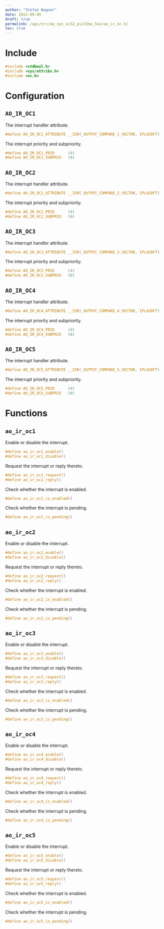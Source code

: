 ```yaml
---
author: "Stefan Wagner"
date: 2022-09-05
draft: true
permalink: /api/src/ao_sys_xc32_pic32mx_5xx/ao_ir_oc.h/
toc: true
---
```


# Include

```c
#include <stdbool.h>
#include <sys/attribs.h>
#include <xc.h>
```

# Configuration

## `AO_IR_OC1`

The interrupt handler attribute.

```c
#define AO_IR_OC1_ATTRIBUTE __ISR(_OUTPUT_COMPARE_1_VECTOR, IPL4SOFT)
```

The interrupt priority and subpriority.

```c
#define AO_IR_OC1_PRIO      (4)
#define AO_IR_OC1_SUBPRIO   (0)
```

## `AO_IR_OC2`

The interrupt handler attribute.

```c
#define AO_IR_OC2_ATTRIBUTE __ISR(_OUTPUT_COMPARE_2_VECTOR, IPL4SOFT)
```

The interrupt priority and subpriority.

```c
#define AO_IR_OC2_PRIO      (4)
#define AO_IR_OC2_SUBPRIO   (0)
```

## `AO_IR_OC3`

The interrupt handler attribute.

```c
#define AO_IR_OC3_ATTRIBUTE __ISR(_OUTPUT_COMPARE_3_VECTOR, IPL4SOFT)
```

The interrupt priority and subpriority.

```c
#define AO_IR_OC3_PRIO      (4)
#define AO_IR_OC3_SUBPRIO   (0)
```

## `AO_IR_OC4`

The interrupt handler attribute.

```c
#define AO_IR_OC4_ATTRIBUTE __ISR(_OUTPUT_COMPARE_4_VECTOR, IPL4SOFT)
```

The interrupt priority and subpriority.

```c
#define AO_IR_OC4_PRIO      (4)
#define AO_IR_OC4_SUBPRIO   (0)
```

## `AO_IR_OC5`

The interrupt handler attribute.

```c
#define AO_IR_OC5_ATTRIBUTE __ISR(_OUTPUT_COMPARE_5_VECTOR, IPL4SOFT)
```

The interrupt priority and subpriority.

```c
#define AO_IR_OC5_PRIO      (4)
#define AO_IR_OC5_SUBPRIO   (0)
```

# Functions

## `ao_ir_oc1`

Enable or disable the interrupt.

```c
#define ao_ir_oc1_enable()
#define ao_ir_oc1_disable()
```

Request the interrupt or reply thereto.

```c
#define ao_ir_oc1_request()
#define ao_ir_oc1_reply()
```

Check whether the interrupt is enabled.

```c
#define ao_ir_oc1_is_enabled()
```

Check whether the interrupt is pending.

```c
#define ao_ir_oc1_is_pending()
```

## `ao_ir_oc2`

Enable or disable the interrupt.

```c
#define ao_ir_oc2_enable()
#define ao_ir_oc2_disable()
```

Request the interrupt or reply thereto.

```c
#define ao_ir_oc2_request()
#define ao_ir_oc2_reply()
```

Check whether the interrupt is enabled.

```c
#define ao_ir_oc2_is_enabled()
```

Check whether the interrupt is pending.

```c
#define ao_ir_oc2_is_pending()
```

## `ao_ir_oc3`

Enable or disable the interrupt.

```c
#define ao_ir_oc3_enable()
#define ao_ir_oc3_disable()
```

Request the interrupt or reply thereto.

```c
#define ao_ir_oc3_request()
#define ao_ir_oc3_reply()
```

Check whether the interrupt is enabled.

```c
#define ao_ir_oc3_is_enabled()
```

Check whether the interrupt is pending.

```c
#define ao_ir_oc3_is_pending()
```

## `ao_ir_oc4`

Enable or disable the interrupt.

```c
#define ao_ir_oc4_enable()
#define ao_ir_oc4_disable()
```

Request the interrupt or reply thereto.

```c
#define ao_ir_oc4_request()
#define ao_ir_oc4_reply()
```

Check whether the interrupt is enabled.

```c
#define ao_ir_oc4_is_enabled()
```

Check whether the interrupt is pending.

```c
#define ao_ir_oc4_is_pending()
```

## `ao_ir_oc5`

Enable or disable the interrupt.

```c
#define ao_ir_oc5_enable()
#define ao_ir_oc5_disable()
```

Request the interrupt or reply thereto.

```c
#define ao_ir_oc5_request()
#define ao_ir_oc5_reply()
```

Check whether the interrupt is enabled.

```c
#define ao_ir_oc5_is_enabled()
```

Check whether the interrupt is pending.

```c
#define ao_ir_oc5_is_pending()
```
